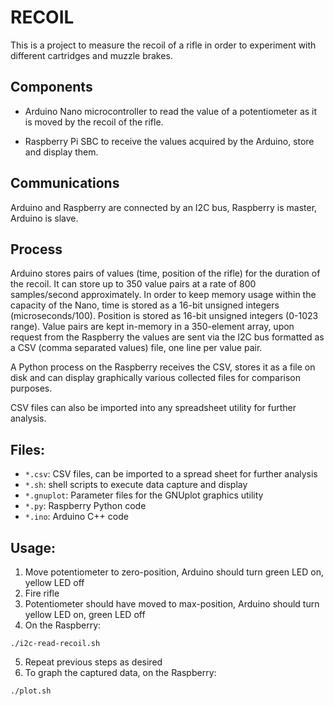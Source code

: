 # RECOIL
This is a project to measure the recoil of a rifle in order to experiment with different cartridges and
muzzle brakes.

## Components

- Arduino Nano microcontroller to read the value of a potentiometer as it is moved by the recoil of the rifle.

- Raspberry Pi SBC to receive the values acquired by the Arduino, store and display them.

## Communications
Arduino and Raspberry are connected by an I2C bus, Raspberry is master, Arduino is slave.

## Process
Arduino stores pairs of values (time, position of the rifle) for the duration of the recoil. It can store up to 
350 value pairs at a rate of 800 samples/second approximately. 
In order to keep memory usage within the capacity of the Nano, time is stored as a 16-bit unsigned integers 
(microseconds/100). Position is stored as 16-bit unsigned integers (0-1023 range).
Value pairs are kept in-memory in a 350-element array, upon request from the Raspberry the values are sent 
via the I2C bus formatted as a CSV (comma separated values) file, one line per value pair.

A Python process on the Raspberry receives the CSV, stores it as a file on disk and can display graphically 
various collected files for comparison purposes.

CSV files can also be imported into any spreadsheet utility for further analysis.

## Files:

- `*.csv`: CSV files, can be imported to a spread sheet for further analysis
- `*.sh`: shell scripts to execute data capture and display
- `*.gnuplot`: Parameter files for the GNUplot graphics utility
- `*.py`: Raspberry Python code
- `*.ino`: Arduino C++ code

## Usage:
1. Move potentiometer to zero-position, Arduino should turn green LED on, yellow LED off
2. Fire rifle
3. Potentiometer should have moved to max-position, Arduino should turn yellow LED on, green LED off
4. On the Raspberry:

`
	./i2c-read-recoil.sh
`

5. Repeat previous steps as desired
6. To graph the captured data, on the Raspberry:

`
	./plot.sh
`


